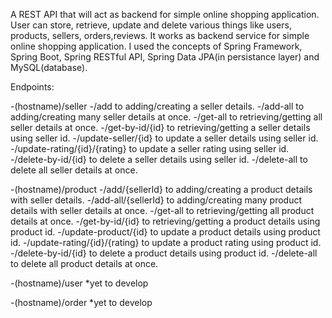 A REST API that will act as backend for simple online shopping application.
User can store, retrieve, update and delete various things like users, products, sellers, orders,reviews. 
It works as backend service for simple online shopping application.
I used the concepts of Spring Framework, Spring Boot, Spring RESTful API, Spring Data JPA(in persistance layer) and MySQL(database).

Endpoints:

-(hostname)/seller
    -/add
        to adding/creating a seller details.
    -/add-all
        to adding/creating many seller details at once.
    -/get-all
        to retrieving/getting all seller details at once.
    -/get-by-id/{id}
        to retrieving/getting a seller details using seller id.
    -/update-seller/{id}
        to update a seller details using seller id.
    -/update-rating/{id}/{rating}
        to update a seller rating using seller id.
    -/delete-by-id/{id}
        to delete a seller details using seller id.
    -/delete-all
        to delete all seller details at once.

-(hostname)/product
    -/add/{sellerId}
        to adding/creating a product details with seller details.
    -/add-all/{sellerId}
        to adding/creating many product details with seller details at once.
    -/get-all
        to retrieving/getting all product details at once.
    -/get-by-id/{id}
        to retrieving/getting a product details using product id.
    -/update-product/{id}
        to update a product details using product id.
    -/update-rating/{id}/{rating}
        to update a product rating using product id.
    -/delete-by-id/{id}
        to delete a product details using product id.
    -/delete-all
        to delete all product details at once.

-(hostname)/user
    *yet to develop

-(hostname)/order
    *yet to develop